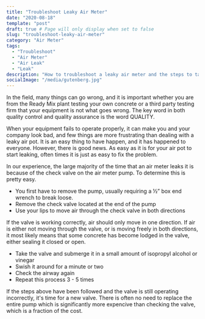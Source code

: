 ```yaml
---
title: "Troubleshoot Leaky Air Meter"
date: "2020-08-18"
template: "post"
draft: true # Page will only display when set to false
slug: "troubleshoot-leaky-air-meter"
category: "Air Meter"
tags:
  - "Troubleshoot"
  - "Air Meter"
  - "Air Leak"
  - "Leak"
description: "How to troubleshoot a leaky air meter and the steps to take before replacing the entire pump."
socialImage: "/media/gutenberg.jpg"
---
```


In the field, many things can go wrong, and it is important whether you are from the Ready Mix plant testing your own concrete or a third party testing firm that your equipment is not what goes wrong. The key word in both quality control and quality assurance is the word QUALITY. 

When your equipment fails to operate properly, it can make you and your company look bad, and few things are more frustrating than dealing with a leaky air pot. It is an easy thing to have happen, and it has happened to everyone. However, there is good news. As easy as it is for your air pot to start leaking, often times it is just as easy to fix the problem. 

In our experience, the large majority of the time that an air meter leaks it is because of the check valve on the air meter pump. To determine this is pretty easy. 

- You first have to remove the pump, usually requiring a ½” box end wrench to break loose.
- Remove the check valve located at the end of the pump
- Use your lips to move air through the check valve in both directions

If the valve is working correctly, air should only move in one direction. If air is either not moving through the valve, or is moving freely in both directions, it most likely means that some concrete has become lodged in the valve, either sealing it closed or open. 

- Take the valve and submerge it in a small amount of isopropyl alcohol or vinegar
- Swish it around for a minute or two
- Check the airway again
- Repeat this process 3 - 5 times

If the steps above have been followed and the valve is still operating incorrectly, it's time for a new valve. There is often no need to replace the entire pump which is significantly more expencive than checking the valve, which is a fraction of the cost.